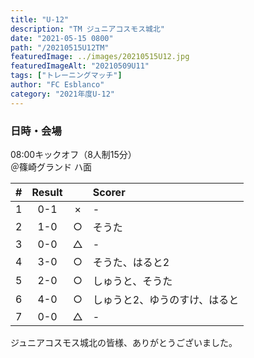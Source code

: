 ```yaml
---
title: "U-12"
description: "TM ジュニアコスモス城北"
date: "2021-05-15 0800"
path: "/20210515U12TM"
featuredImage: ../images/20210515U12.jpg
featuredImageAlt: "20210509U11"
tags: ["トレーニングマッチ"]
author: "FC Esblanco"
category: "2021年度U-12"
---
```



### 日時・会場

<script src="https://adm.shinobi.jp/s/f9835040bccb6582c56df68b8f5ecca7"></script>


08:00キックオフ（8人制15分）  
＠篠崎グランド ハ面  

| # | Result |   | Scorer  |
|:-:|:------:|:-:|:--------|
| 1 | 0-1    |×  | -       |
| 2 | 1-0    |○  |そうた    |
| 3 | 0-0    |△  | -       |
| 4 | 3-0    |○  |そうた、はると2  |
| 5 | 2-0    |○  |しゅうと、そうた |
| 6 | 4-0    |○  |しゅうと2、ゆうのすけ、はると |
| 7 | 0-0    |△  |-  |

ジュニアコスモス城北の皆様、ありがとうございました。

